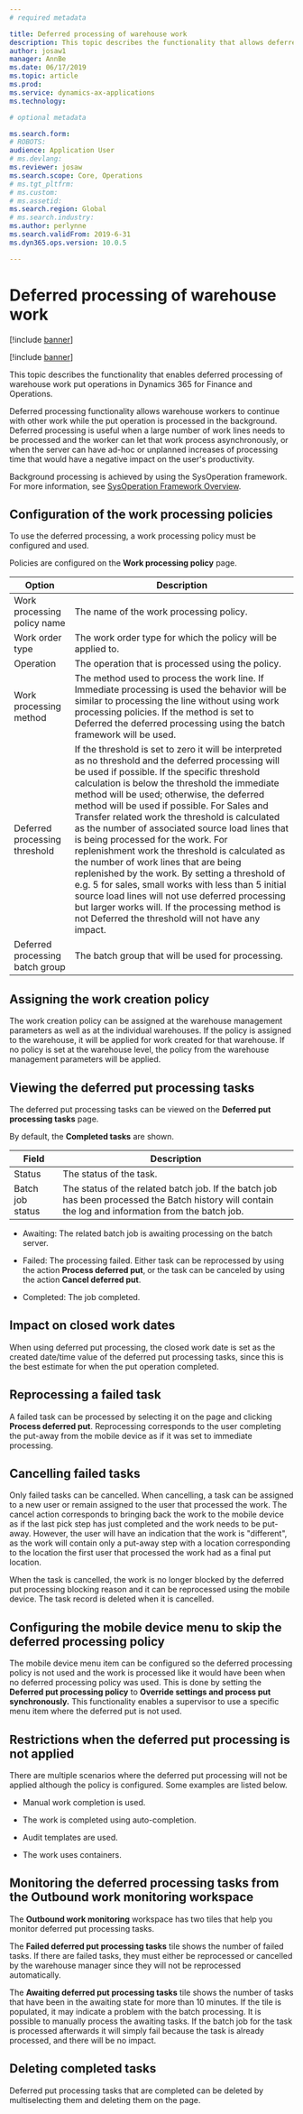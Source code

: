 ```yaml
---
# required metadata

title: Deferred processing of warehouse work
description: This topic describes the functionality that allows deferred processing of warehouse work put operations in Dynamics 365 for Finance and Operations.
author: josaw1
manager: AnnBe
ms.date: 06/17/2019
ms.topic: article
ms.prod: 
ms.service: dynamics-ax-applications
ms.technology: 

# optional metadata

ms.search.form: 
# ROBOTS: 
audience: Application User
# ms.devlang: 
ms.reviewer: josaw
ms.search.scope: Core, Operations
# ms.tgt_pltfrm: 
# ms.custom: 
# ms.assetid: 
ms.search.region: Global
# ms.search.industry: 
ms.author: perlynne
ms.search.validFrom: 2019-6-31
ms.dyn365.ops.version: 10.0.5

---
```


# Deferred processing of warehouse work

[!include [banner](../includes/banner.md)]

[!include [banner](../includes/pivate-preview-banner.md)]

This topic describes the functionality that enables deferred processing of warehouse work put operations in Dynamics 365 for Finance and Operations.

Deferred processing functionality allows warehouse workers to continue with other work while the put operation is processed in the background. Deferred processing is useful when a large number of work lines needs to be processed and the worker can let that work process asynchronously, or when the server can have ad-hoc or unplanned increases of processing time that would have a negative impact on the user's productivity.

Background processing is achieved by using the SysOperation framework. For more information, see [SysOperation Framework Overview](https://docs.microsoft.com/en-us/dynamicsax-2012/developer/sysoperation-framework-overview).

## Configuration of the work processing policies

To use the deferred processing, a work processing policy must be configured and used.

Policies are configured on the **Work processing policy** page.

| **Option**                      | **Description**           |
|---------------------------------|--------------------------------------------------------------|
| Work processing policy name     | The name of the work processing policy.                      |
| Work order type                 | The work order type for which the policy will be applied to.                             |
| Operation                       | The operation that is processed using the policy.                                               |
| Work processing method          | The method used to process the work line. If Immediate processing is used the behavior will be similar to processing the line without using work processing policies. If the method is set to Deferred the deferred processing using the batch framework will be used.                                                                |
| Deferred processing threshold   | If the threshold is set to zero it will be interpreted as no threshold and the deferred processing will be used if possible. If the specific threshold calculation is below the threshold the immediate method will be used; otherwise, the deferred method will be used if possible. For Sales and Transfer related work the threshold is calculated as the number of associated source load lines that is being processed for the work. For replenishment work the threshold is calculated as the number of work lines that are being replenished by the work. By setting a threshold of e.g. 5 for sales, small works with less than 5 initial source load lines will not use deferred processing but larger works will. If the processing method is not Deferred the threshold will not have any impact. |
| Deferred processing batch group | The batch group that will be used for processing.                                            |

## Assigning the work creation policy

The work creation policy can be assigned at the warehouse management parameters as well as at the individual warehouses. If the policy is assigned to the warehouse, it will be applied for work created for that warehouse. If no policy is set at the warehouse level, the policy from the warehouse management parameters will be applied.

## Viewing the deferred put processing tasks

The deferred put processing tasks can be viewed on the **Deferred put processing tasks** page.

By default, the **Completed tasks** are  shown.

| **Field**        | **Description**    |
|------------------|--------------|
| Status           | The status of the task.    |
| Batch job status | The status of the related batch job. If the batch job has been processed the Batch history will contain the log and information from the batch job. |

-   Awaiting: The related batch job is awaiting processing on the batch server.

-   Failed: The processing failed. Either task can be reprocessed by using the action **Process deferred put**, or the task can be canceled by using the action **Cancel deferred put**.

-   Completed: The job completed.

## Impact on closed work dates

When using deferred put processing, the closed work date is set as the created date/time value of the deferred put processing tasks, since this is the best estimate for when the put operation completed.

## Reprocessing a failed task

A failed task can be processed by selecting it on the page and clicking **Process deferred put**. Reprocessing corresponds to the user completing the put-away from the mobile device as if it was set to immediate processing.

## Cancelling failed tasks

Only failed tasks can be cancelled. When cancelling, a task can be assigned to a new user or remain assigned to the user that processed the work. The cancel action corresponds to bringing back the work to the mobile device as if the last pick step has just completed and the work needs to be put-away. However, the user will have an indication that the work is "different", as the work will contain only a put-away step with a location corresponding to the location the first user that processed the work had as a final put location.

When the task is cancelled, the work is no longer blocked by the deferred put processing blocking reason and it can be reprocessed using the mobile device. The task record is deleted when it is cancelled.

## Configuring the mobile device menu to skip the deferred processing policy

The mobile device menu item can be configured so the deferred processing policy is not used and the work is processed like it would have been when no deferred processing policy was used. This is done by setting the **Deferred put processing policy** to **Override settings and process put synchronously.** This functionality enables a supervisor to use a specific menu item where the deferred put is not used.

## Restrictions when the deferred put processing is not applied

There are multiple scenarios where the deferred put processing will not be applied although the policy is configured. Some examples are listed below.

-   Manual work completion is used.

-   The work is completed using auto-completion.

-   Audit templates are used.

-   The work uses containers.

## Monitoring the deferred processing tasks from the Outbound work monitoring workspace

The **Outbound work monitoring** workspace has two tiles that help you monitor deferred put processing tasks.

The **Failed deferred put processing tasks** tile shows the number of failed tasks. If there are failed tasks, they must either be reprocessed or cancelled by the warehouse manager since they will not be reprocessed automatically.

The **Awaiting deferred put processing tasks** tile shows the number of tasks that have been in the awaiting state for more than 10 minutes. If the tile is populated, it may indicate a problem with the batch processing. It is possible to manually process the awaiting tasks. If the batch job for the task is processed afterwards it will simply fail because the task is already processed, and there will be no impact.

## Deleting completed tasks

Deferred put processing tasks that are completed can be deleted by multiselecting them and deleting them on the page.
